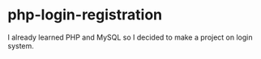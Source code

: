# php-login-registration
I already learned PHP and MySQL so I decided to make a project on login system.

